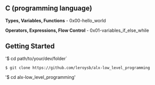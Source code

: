 ## C (programming language)

**Types, Variables, Functions** - 0x00-hello_world

**Operators, Expressions, Flow Control** - 0x01-variables_if_else_while

## Getting Started

'$ cd path/to/your/dev/folder`

`$ git clone https://github.com/leroysb/alx-low_level_programming`

'$ cd alx-low_level_programming'